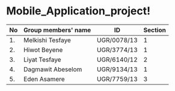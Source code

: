 # Mobile_Application_project!

| No |Group members' name |ID            |Section  |
|----|--------------------|------------- |---------|
| 1. | Melkishi Tesfaye   | UGR/0078/13  | 1       |
| 2. | Hiwot Beyene       | UGR/3774/13  | 1       |
| 3. | Liyat Tesfaye      | UGR/6140/12  | 2       |
| 4. | Dagmawit Abeselom  | UGR/9134/13  | 1       |
| 5. | Eden Asamere       | UGR/7759/13  | 3       |
